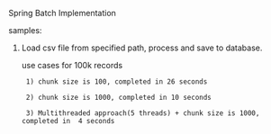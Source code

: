 

Spring Batch Implementation

samples:

1) Load csv file from specified path, process and save to database. 

    use cases for 100k records
   
        1) chunk size is 100, completed in 26 seconds
   
        2) chunk size is 1000, completed in 10 seconds

        3) Multithreaded approach(5 threads) + chunk size is 1000, completed in  4 seconds
